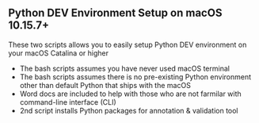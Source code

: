 ## Python DEV Environment Setup on macOS 10.15.7+

These two scripts allows you to easily setup Python DEV environment on your macOS Catalina or higher

- The bash scripts assumes you have never used macOS terminal
- The bash scripts assumes there is no pre-existing Python environment other than default Python that ships with the macOS
- Word docs are included to help with those who are not farmilar with command-line interface (CLI)
- 2nd script installs Python packages for annotation & validation tool
